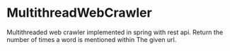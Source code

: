 # MultithreadWebCrawler
Multithreaded web crawler implemented in spring with rest api.
Return the number of times a word is mentioned within
The given url.

